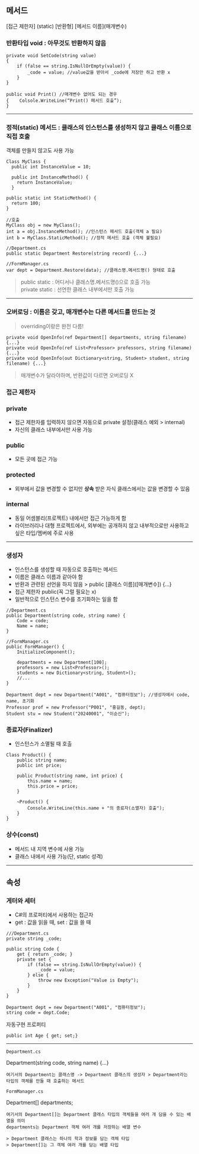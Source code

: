 ## 메서드
\[접근 제한자\] (static) \[반환형\] \[메서드 이름\](매개변수)  

### 반환타입 void : 아무것도 반환하지 않음
```
private void SetCode(string value)
{
    if (false == string.IsNullOrEmpty(value)) {
        _code = value; //value값을 받아서 _code에 저장만 하고 반환 x
    }
}

public void Print() //매개변수 없어도 되는 경우
{    Colsole.WriteLine(“Print() 메서드 호출”);
}
```
---
### 정적(static) 메서드 : 클래스의 인스턴스를 생성하지 않고 클래스 이름으로 직접 호출  
객체를 만들지 않고도 사용 가능
```
Class MyClass {
  public int InstanceValue = 10;

  public int InstanceMethod() {
    return InstanceValue;
  }

public static int StaticMethod() {
  return 100;
}

//호출
MyClass obj = new MyClass();
int a = obj.InstanceMethod(); //인스턴스 메서드 호출(객체 a 필요)
int b = MyClass.StaticMethod(); //정적 메서드 호출 (객체 불필요)
```
```
//Department.cs
public static Department Restore(string record) {...}

//FormManager.cs
var dept = Department.Restore(data); //클래스명.메서드명() 형태로 호출
```
> public static : 어디서나 클래스명.메서드명()으로 호출 가능  
> private static : 선언한 클래스 내부에서만 호출 가능
---
### 오버로딩 : 이름은 갖고, 매개변수는 다른 메서드를 만드는 것
> overriding이랑은 완전 다름!
```
private void OpenInfo(ref Department[] departments, string filename) {...}
private void OpenInfo(ref List<Professor> professors, string filename) {...}
private void OpenInfo(out Dictionary<string, Student> student, string filename) {...}
```
> 매개변수가 달라야하며, 반환값이 다르면 오버로딩 X

### 접근 제한자  
### private  
+ 접근 제한자를 입력하지 않으면 자동으로 private 설정(클래스 예외 > internal)
+ 자신의 클래스 내부에서만 사용 가능

### public
+ 모든 곳에 접근 가능

### protected
+ 외부에서 값을 변경할 수 없지만 **상속** 받은 자식 클래스에서는 값을 변경할 수 있음

### internal
+ 동일 어셈블리(프로젝트) 내에서만 접근 가능하게 함
+ 라이브러리나 대형 프로젝트에서, 외부에는 공개하지 않고 내부적으로만 사용하고 싶은 타입/멤버에 주로 사용
---
### 생성자
+ 인스턴스를 생성할 때 자동으로 호출하는 메서드
+ 이름은 클래스 이름과 같아야 함
+ 반환과 관련된 선언을 하지 않음 > public \[클래스 이름\](\[매개변수\]) {...}
+ 접근 제한자 public(꼭 그럴 필요는 x)
+ 일반적으로 인스턴스 변수를 초기화하는 일을 함
```
//Department.cs
public Department(string code, string name) {
    Code = code;
    Name = name;
}
```
```
//FormManager.cs
public FormManager() {
    InitializeComponent();

    departments = new Department[100];
    professors = new List<Professor>();
    students = new Dictionary<string, Student>();
    //...
}

Department dept = new Department("A001", "컴퓨터정보"); //생성자에서 code, name, 초기화
Professor prof = new Professor("P001", "홍길동, dept);
Student stu = new Student("20240001", "이순신");
```
### 종료자(Finalizer)
+ 인스턴스가 소멸될 때 호출
```
Class Product() {
    public string name;
    public int price;

    public Product(string name, int price) {
        this.name = name;
        this.price = price;
    }

    ~Product() {
        Console.WriteLine(this.name + "의 종료자(소멸자) 호출");
    }
}
```

### 상수(const)
+ 메서드 내 지역 변수에 사용 가능
+ 클래스 내에서 사용 가능(단, static 성격)
---

## 속성
### 게터와 세터
+ C#의 프로퍼티에서 사용하는 접근자
+ get : 값을 읽을 때, set : 값을 쓸 때
```
///Department.cs
private string _code;

public string Code {
    get { return _code; }
    private set {
        if (false == string.IsNullOrEmpty(value)) {
            _code = value;
        } else {
            throw new Exception("Value is Empty");
        }
    }
}

Department dept = new Department("A001", "컴퓨터정보");
string code = dept.Code;
```

자동구현 프로퍼티
```
public int Age { get; set;}
```
---
```
Department.cs
```
Department(string code, string name) {...}
```
여기서의 Department는 클래스명 -> Department 클래스의 생성자 > Department라는 타입의 객체를 만들 때 호출하는 메서드

FormManager.cs
```
Department[] departments;
```
여기서의 Department[]는 Department 클래스 타입의 객체들을 여러 개 담을 수 있는 배열을 의미  
departments는 Department 객체 여러 개를 저장하는 배열 변수

> Department 클래스는 하나의 학과 정보를 담는 객체 타입
> Department[]는 그 객체 여러 개를 담는 배열 타입
